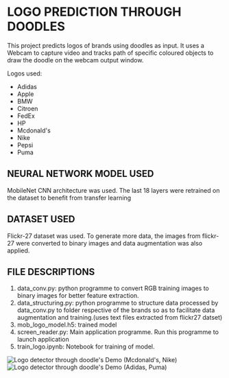 # LOGO PREDICTION THROUGH DOODLES

This project predicts logos of brands using doodles as input. 
It uses a Webcam to capture video and tracks path of specific coloured objects to draw the doodle on the webcam output window.


Logos used:
* Adidas 
* Apple 
* BMW 
* Citroen 
* FedEx 
* HP 
* Mcdonald's 
* Nike 
* Pepsi 
* Puma

## NEURAL NETWORK MODEL USED

MobileNet CNN architecture was used. The last 18 layers were retrained on the dataset to benefit from transfer learning

## DATASET USED

Flickr-27 dataset was used. To generate more data, the images from flickr-27 were converted to binary images and data augmentation was also applied.

## FILE DESCRIPTIONS

1. data_conv.py: python programme to convert RGB training images to binary images for                      better feature extraction.
2. data_structuring.py: python programme to structure data processed by data_conv.py to                           folder respective of the brands so as to facilitate data                                  augmentation and training.(uses text files extracted from                                 flickr27 datset)
3. mob_logo_model.h5: trained model
4. screen_reader.py: Main application programme. Run this programme to launch application
5. train_logo.ipynb: Notebook for training of model.

![Logo detector through doodle's Demo (Mcdonald's, Nike)](logo_recording(1).gif)
![Logo detector through doodle's Demo (Adidas, Puma)](logo_recording(2).gif)
